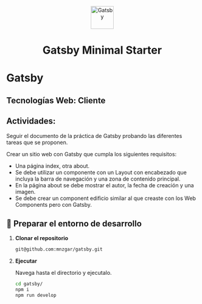 <p align="center">
  <a href="https://www.gatsbyjs.com/?utm_source=starter&utm_medium=readme&utm_campaign=minimal-starter">
    <img alt="Gatsby" src="https://www.gatsbyjs.com/Gatsby-Monogram.svg" width="60" />
  </a>
</p>
<h1 align="center">
  Gatsby Minimal Starter
</h1>

# Gatsby
## Tecnologías Web: Cliente

## Actividades:

Seguir el documento de la práctica de Gatsby probando las diferentes tareas que se proponen.

Crear un sitio web con Gatsby que cumpla los siguientes requisitos:

- Una página index, otra about. 
- Se debe utilizar un componente con un Layout con encabezado que incluya la barra de navegación y una zona de contenido principal. 
- En la página about se debe mostrar el autor, la fecha de creación y una imagen. 
- Se debe crear un component edificio similar al que creaste con los Web Components pero con Gatsby.

## 🚀 Preparar el entorno de desarrollo

1.  **Clonar el repositorio**

    ```zsh
    git@github.com:mnzgar/gatsby.git
    ```

2.  **Ejecutar**

    Navega hasta el directorio y ejecutalo.

    ```zsh
    cd gatsby/
    npm i
    npm run develop
    ```
